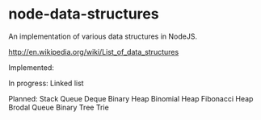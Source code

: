 node-data-structures
====================

An implementation of various data structures in NodeJS.

http://en.wikipedia.org/wiki/List_of_data_structures

Implemented:

In progress:
    Linked list

Planned:
    Stack
    Queue
    Deque
    Binary Heap
    Binomial Heap
    Fibonacci Heap
    Brodal Queue
    Binary Tree
    Trie
